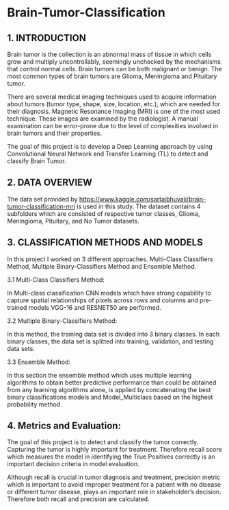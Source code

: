 # Brain-Tumor-Classification

## 1. INTRODUCTION

Brain tumor is the collection is an abnormal mass of tissue in which cells grow and multiply uncontrollably, seemingly unchecked by the mechanisms that control normal cells. Brain tumors can be both malignant or benign. The most common types of brain tumors are Glioma, Meningioma and Pituitary tumor. 

There are several medical imaging techniques used to acquire information about tumors (tumor type, shape, size, location, etc.), which are needed for their diagnosis. Magnetic Resonance Imaging (MRI) is one of the most used technique. These images are examined by the radiologist. A manual examination can be error-prone due to the level of complexities involved in brain tumors and their properties.

The goal of this project is to develop a Deep Learning approach by using Convolutional Neural Network and Transfer Learning (TL) to detect and classify Brain Tumor.

## 2. DATA OVERVIEW

The data set provided by https://www.kaggle.com/sartajbhuvaji/brain-tumor-classification-mri is used in this study. The dataset contains 4 subfolders which are consisted of respective tumor classes, Glioma, Meningioma, Pituitary, and No Tumor datasets.

## 3. CLASSIFICATION METHODS AND MODELS

In this project I worked on 3 different approaches. Multi-Class Classifiers Method,  Multiple Binary-Classifiers Method and Ensemble Method. 

3.1 Multi-Class Classifiers Method:

In Multi-class classification CNN models which have strong capability to capture spatial relationships of pixels across rows and columns and pre-trained models VGG-16 and RESNET50 are performed.

3.2 Multiple Binary-Classifiers Method:

In this method, the training data set is divided into 3 binary classes. In each binary classes, the data set is splitted into training, validation, and testing data sets.

3.3 Ensemble Method:

In this section the ensemble method which uses multiple learning algorithms to obtain better predictive performance than could be obtained from any learning algorithms alone, is applied by concatenating the best binary classifications models and Model_Multiclass based on the highest probability method.

## 4. Metrics and Evaluation:

The goal of this project is to detect and classify the tumor correctly. Capturing the tumor is highly important for treatment. Therefore recall score which measures the model in identifying the True Positives correctly is an important decision criteria in model evaluation. 

Although recall is crucial in tumor diagnosis and treatment, precision metric which is important to avoid improper treatment for a patient with no disease or different tumor disease, plays an important role in stakeholder’s decision. Therefore both recall and precision are calculated.


